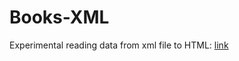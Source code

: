 # Books-XML

Experimental reading data from xml file to HTML: [link](https://wrench1815.github.io/Books-XML/)
